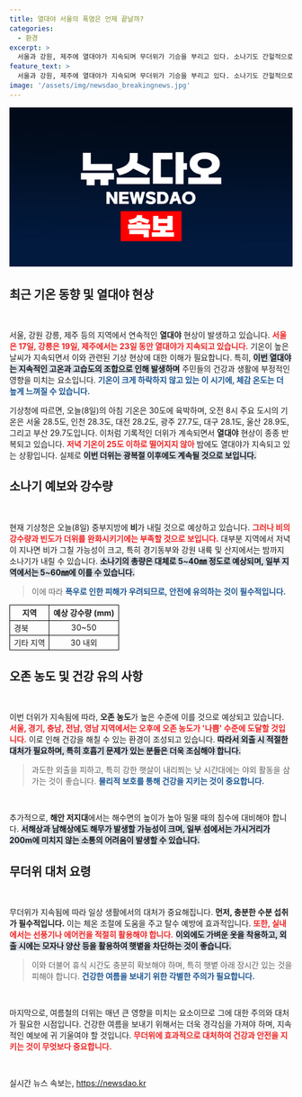 ```yaml
---
title: 열대야 서울의 폭염은 언제 끝날까?
categories:
  - 환경
excerpt: >
  서울과 강원, 제주에 열대야가 지속되며 무더위가 기승을 부리고 있다. 소나기도 간헐적으로 내리겠지만 더위 해소에는 역부족. 연일 이어지는 불쾌한 폭염에 여러 지역에서 대비가 필요하다!
feature_text: >
  서울과 강원, 제주에 열대야가 지속되며 무더위가 기승을 부리고 있다. 소나기도 간헐적으로 내리겠지만 더위 해소에는 역부족. 연일 이어지는 불쾌한 폭염에 여러 지역에서 대비가 필요하다!
image: '/assets/img/newsdao_breakingnews.jpg'
---
```


<p><img src="/assets/img/newsdao_breakingnews.jpg" alt="ontimetimes 속보" /></p>

<h2 data-ke-size="size26">최근 기온 동향 및 열대야 현상</h2>

<p data-ke-size="size16">&nbsp;</p>

<p>서울, 강원 강릉, 제주 등의 지역에서 연속적인 <b>열대야</b> 현상이 발생하고 있습니다. <b><span style="color: #ee2323;">서울은 17일, 강릉은 19일, 제주에서는 23일 동안 열대야가 지속되고 있습니다.</span></b> 기온이 높은 날씨가 지속되면서 이와 관련된 기상 현상에 대한 이해가 필요합니다. 특히, <b><span style="background-color: #21538527;">이번 열대야는 지속적인 고온과 고습도의 조합으로 인해 발생하며</span></b> 주민들의 건강과 생활에 부정적인 영향을 미치는 요소입니다. <b><span style="color: #1a5490;">기온이 크게 하락하지 않고 있는 이 시기에, 체감 온도는 더 높게 느껴질 수 있습니다.</span></b> </p>

<p>기상청에 따르면, 오늘(8일)의 아침 기온은 30도에 육박하며, 오전 8시 주요 도시의 기온은 서울 28.5도, 인천 28.3도, 대전 28.2도, 광주 27.7도, 대구 28.1도, 울산 28.9도, 그리고 부산 29.7도입니다. 이처럼 기록적인 더위가 계속되면서 <b>열대야</b> 현상이 종종 반복되고 있습니다. <b><span style="color: #ee2323;">저녁 기온이 25도 이하로 떨어지지 않아</span></b> 밤에도 열대야가 지속되고 있는 상황입니다. 실제로 <b><span style="background-color: #21538527;">이번 더위는 광복절 이후에도 계속될 것으로 보입니다.</span></b></p>

<h2 data-ke-size="size26">소나기 예보와 강수량</h2>

<p data-ke-size="size16">&nbsp;</p>

<p>현재 기상청은 오늘(8일) 중부지방에 <b>비</b>가 내릴 것으로 예상하고 있습니다. <b><span style="color: #ee2323;">그러나 비의 강수량과 빈도가 더위를 완화시키기에는 부족할 것으로 보입니다.</span></b> 대부분 지역에서 저녁이 지나면 비가 그칠 가능성이 크고, 특히 경기동부와 강원 내륙 및 산지에서는 밤까지 소나기가 내릴 수 있습니다. <b><span style="background-color: #21538527;">소나기의 총량은 대체로 5~40㎜ 정도로 예상되며, 일부 지역에서는 5~60㎜에 이를 수 있습니다.</span></b></p>

<blockquote>
이에 따라 <b><span style="color: #1a5490;">폭우로 인한 피해가 우려되므로, 안전에 유의하는 것이 필수적입니다.</span></b>
</blockquote>

<table style="width: 100%; border-collapse: collapse;">
  <tr>
    <th style="border: 1px solid #000;">지역</th>
    <th style="border: 1px solid #000;">예상 강수량 (mm)</th>
  </tr>
  <tr>
    <td style="border: 1px solid #000;">경북</td>
    <td style="border: 1px solid #000; text-align: center;">30~50</td>
  </tr>
  <tr>
    <td style="border: 1px solid #000;">기타 지역</td>
    <td style="border: 1px solid #000; text-align: center;">30 내외</td>
  </tr>
</table>

<h2 data-ke-size="size26">오존 농도 및 건강 유의 사항</h2>

<p data-ke-size="size16">&nbsp;</p>

<p>이번 더위가 지속됨에 따라, <b>오존 농도</b>가 높은 수준에 이를 것으로 예상되고 있습니다. <b><span style="color: #ee2323;">서울, 경기, 충남, 전남, 영남 지역에서는 오후에 오존 농도가 '나쁨' 수준에 도달할 것입니다.</span></b> 이로 인해 건강을 해칠 수 있는 환경이 조성되고 있습니다. <b><span style="background-color: #21538527;">따라서 외출 시 적절한 대처가 필요하며, 특히 호흡기 문제가 있는 분들은 더욱 조심해야 합니다.</span></b></p>

<blockquote>
과도한 외출을 피하고, 특히 강한 햇살이 내리쬐는 낮 시간대에는 야외 활동을 삼가는 것이 좋습니다. <b><span style="color: #1a5490;">물리적 보호를 통해 건강을 지키는 것이 중요합니다.</span></b>
</blockquote>

<p data-ke-size="size16">&nbsp;</p>

<p>추가적으로, <b>해안 저지대</b>에서는 해수면의 높이가 높아 밀물 때의 침수에 대비해야 합니다. <b><span style="background-color: #21538527;">서해상과 남해상에도 해무가 발생할 가능성이 크며, 일부 섬에서는 가시거리가 200m에 미치지 않는 소통의 어려움이 발생할 수 있습니다.</span></b></p>

<h2 data-ke-size="size26">무더위 대처 요령</h2>

<p data-ke-size="size16">&nbsp;</p>

<p>무더위가 지속됨에 따라 일상 생활에서의 대처가 중요해집니다. <b>먼저, 충분한 수분 섭취가 필수적입니다.</b> 이는 체온 조절에 도움을 주고 탈수 예방에 효과적입니다. <b><span style="color: #ee2323;">또한, 실내에서는 선풍기나 에어컨을 적절히 활용해야 합니다.</span></b> <b><span style="background-color: #21538527;">이외에도 가벼운 옷을 착용하고, 외출 시에는 모자나 양산 등을 활용하여 햇볕을 차단하는 것이 좋습니다.</span></b></p>

<blockquote>
이와 더불어 휴식 시간도 충분히 확보해야 하며, 특히 햇볕 아래 장시간 있는 것을 피해야 합니다. <b><span style="color: #1a5490;">건강한 여름을 보내기 위한 각별한 주의가 필요합니다.</span></b>
</blockquote>

<p data-ke-size="size16">&nbsp;</p>

<p>마지막으로, 여름철의 더위는 매년 큰 영향을 미치는 요소이므로 그에 대한 주의와 대처가 필요한 시점입니다. 건강한 여름을 보내기 위해서는 더욱 경각심을 가져야 하며, 지속적인 예보에 귀 기울여야 할 것입니다. <b><span style="color: #ee2323;">무더위에 효과적으로 대처하여 건강과 안전을 지키는 것이 무엇보다 중요합니다.</span></b> </p>

<p data-ke-size="size16">&nbsp;</p>
실시간 뉴스 속보는, <a href="https://newsdao.kr" rel="dofollow">https://newsdao.kr</a>


